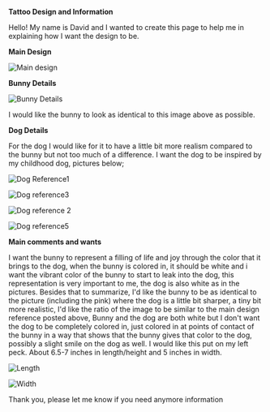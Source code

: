 **Tattoo Design and Information**


Hello! My name is David and I wanted to create this page to help me in explaining how I want the design to be.


**Main Design**

![Main design](https://github.com/user-attachments/assets/17b330d5-2a51-4a1d-b8cd-e33cd9f59639)


**Bunny Details**

![Bunny Details](https://github.com/user-attachments/assets/77ec9fa3-d3e9-4bf7-8dc4-2a87e251df63)

I would like the bunny to look as identical to this image above as possible.

**Dog Details**

For the dog I would like for it to have a little bit more realism compared to the bunny but not too much of a difference. I want the dog to be inspired by my childhood dog, pictures below;

![Dog Reference1](https://github.com/user-attachments/assets/fee7b744-7c79-421a-9f54-7079ae0918ff)

![Dog reference3](https://github.com/user-attachments/assets/90d37a7f-bca1-4de0-9e02-aaed00d0fb6d)

![Dog reference 2](https://github.com/user-attachments/assets/7aac1fc2-c8d9-41e4-9423-f16588be4a23)

![Dog reference5](https://github.com/user-attachments/assets/7f52a5e2-8f0d-4eed-8e09-88ef0c4a590a)

**Main comments and wants**

I want the bunny to represent a filling of life and joy through the color that it brings to the dog, when the bunny is colored in, it should be white and i want the vibrant color of the bunny to start to leak into the dog, this representation is very important to me, the dog is also white as in the pictures. Besides that to summarize, I'd like the bunny to be as identical to the picture (including the pink) where the dog is a little bit sharper, a tiny bit more realistic, I'd like the ratio of the image to be similar to the main design reference posted above, Bunny and the dog are both white but I don't want the dog to be completely colored in, just colored in at points of contact of the bunny in a way that shows that the bunny gives that color to the dog, possibly a slight smile on the dog as well. I would like this put on my left peck. About 6.5-7 inches in length/height and 5 inches in width.

![Length](https://github.com/user-attachments/assets/b45cf794-b19d-4cbb-a0f4-cf0ccae81ba6)

![Width](https://github.com/user-attachments/assets/a15d0b11-dd03-43b6-a2e9-feefbb27cb1b)

Thank you, please let me know if you need anymore information 

